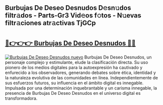 ## Burbujas De Deseo Desnudos D𝚎sn𝚞dos filtr𝚊dos - Parts-Gr3 Vid𝚎os f𝚘tos - N𝚞evas filtr𝚊ciones atr𝚊ctivas TjGCp

# <h2><a href="http://mb0cuu.tromn.icu/?c=Burbujas+De+Deseo+Desnudos">🔗👉👉👉 Burbujas De Deseo Desnudos 🔗🔗</a></h2>

[![Burbujas De Deseo Desnudos nuevo](https://i.imgur.com/pEAQMta.gif)](http://mb0cuu.tromn.icu/?c=Burbujas+De+Deseo+Desnudos)
Burbujas De Deseo Desnudos, un personaje complejo y estimulante, elude la clasificación directa. Su uso pionero de los medios digitales para la autoexpresión ha cautivado y enfurecido a los observadores, generando debates sobre ética, identidad y la naturaleza evolutiva de las comunidades en línea. Independientemente de sus esfuerzos futuros, su influencia en el ámbito digital es innegable. Impulsada por una determinación inquebrantable y un carisma innegable, la presencia de Burbujas De Deseo Desnudos en el universo digital es transformadora.
